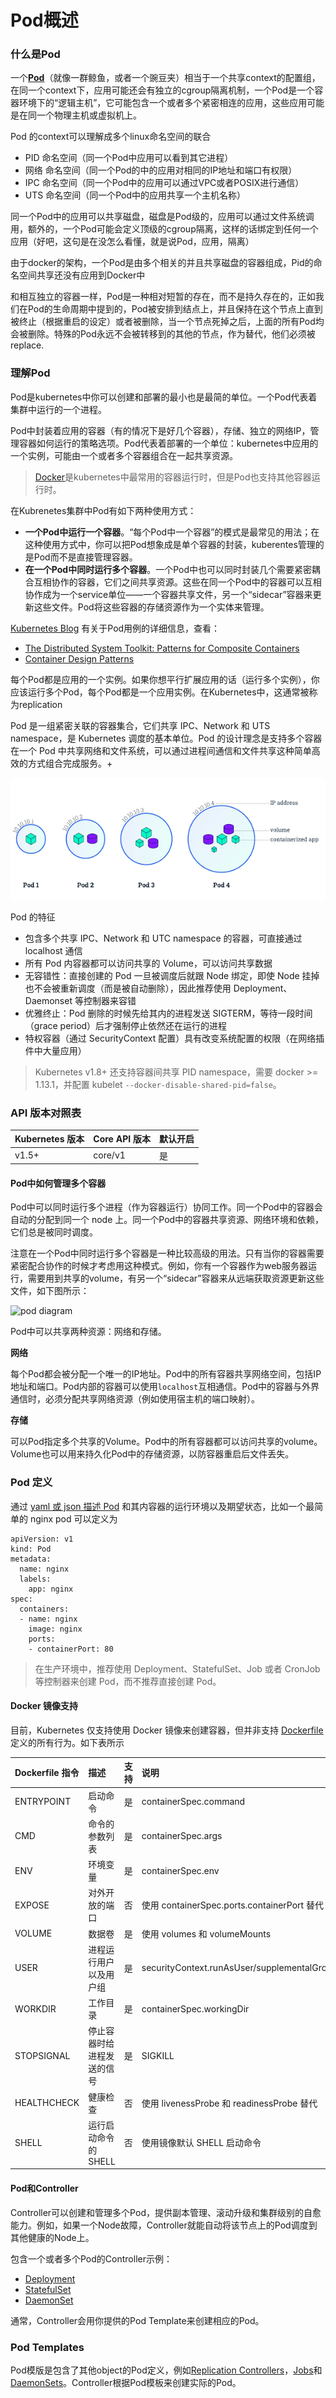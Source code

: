 # Pod概述

### **什么是Pod**

一个[**Pod**](https://www.kubernetes.org.cn/tags/pod)（就像一群鲸鱼，或者一个豌豆夹）相当于一个共享context的配置组，在同一个context下，应用可能还会有独立的cgroup隔离机制，一个Pod是一个容器环境下的“逻辑主机”，它可能包含一个或者多个紧密相连的应用，这些应用可能是在同一个物理主机或虚拟机上。

Pod 的context可以理解成多个linux命名空间的联合

* PID 命名空间（同一个Pod中应用可以看到其它进程）
* 网络 命名空间（同一个Pod的中的应用对相同的IP地址和端口有权限）
* IPC 命名空间（同一个Pod中的应用可以通过VPC或者POSIX进行通信）
* UTS 命名空间（同一个Pod中的应用共享一个主机名称）

同一个Pod中的应用可以共享磁盘，磁盘是Pod级的，应用可以通过文件系统调用，额外的，一个Pod可能会定义顶级的cgroup隔离，这样的话绑定到任何一个应用（好吧，这句是在没怎么看懂，就是说Pod，应用，隔离）

由于docker的架构，一个Pod是由多个相关的并且共享磁盘的容器组成，Pid的命名空间共享还没有应用到Docker中

和相互独立的容器一样，Pod是一种相对短暂的存在，而不是持久存在的，正如我们在Pod的生命周期中提到的，Pod被安排到结点上，并且保持在这个节点上直到被终止（根据重启的设定）或者被删除，当一个节点死掉之后，上面的所有Pod均会被删除。特殊的Pod永远不会被转移到的其他的节点，作为替代，他们必须被replace.

### 理解Pod <a id="&#x7406;&#x89E3;pod"></a>

Pod是kubernetes中你可以创建和部署的最小也是最简的单位。一个Pod代表着集群中运行的一个进程。

Pod中封装着应用的容器（有的情况下是好几个容器），存储、独立的网络IP，管理容器如何运行的策略选项。Pod代表着部署的一个单位：kubernetes中应用的一个实例，可能由一个或者多个容器组合在一起共享资源。

> [Docker](https://www.docker.com/)是kubernetes中最常用的容器运行时，但是Pod也支持其他容器运行时。

在Kubrenetes集群中Pod有如下两种使用方式：

* **一个Pod中运行一个容器**。“每个Pod中一个容器”的模式是最常见的用法；在这种使用方式中，你可以把Pod想象成是单个容器的封装，kuberentes管理的是Pod而不是直接管理容器。
* **在一个Pod中同时运行多个容器**。一个Pod中也可以同时封装几个需要紧密耦合互相协作的容器，它们之间共享资源。这些在同一个Pod中的容器可以互相协作成为一个service单位——一个容器共享文件，另一个“sidecar”容器来更新这些文件。Pod将这些容器的存储资源作为一个实体来管理。

[Kubernetes Blog](http://blog.kubernetes.io/) 有关于Pod用例的详细信息，查看：

* [The Distributed System Toolkit: Patterns for Composite Containers](http://blog.kubernetes.io/2015/06/the-distributed-system-toolkit-patterns.html)
* [Container Design Patterns](http://blog.kubernetes.io/2016/06/container-design-patterns.html)

每个Pod都是应用的一个实例。如果你想平行扩展应用的话（运行多个实例），你应该运行多个Pod，每个Pod都是一个应用实例。在Kubernetes中，这通常被称为replication



Pod 是一组紧密关联的容器集合，它们共享 IPC、Network 和 UTS namespace，是 Kubernetes 调度的基本单位。Pod 的设计理念是支持多个容器在一个 Pod 中共享网络和文件系统，可以通过进程间通信和文件共享这种简单高效的方式组合完成服务。+

![](../../../.gitbook/assets/image%20%2881%29.png)

Pod 的特征

* 包含多个共享 IPC、Network 和 UTC namespace 的容器，可直接通过 localhost 通信
* 所有 Pod 内容器都可以访问共享的 Volume，可以访问共享数据
* 无容错性：直接创建的 Pod 一旦被调度后就跟 Node 绑定，即使 Node 挂掉也不会被重新调度（而是被自动删除），因此推荐使用 Deployment、Daemonset 等控制器来容错
* 优雅终止：Pod 删除的时候先给其内的进程发送 SIGTERM，等待一段时间（grace period）后才强制停止依然还在运行的进程
* 特权容器（通过 SecurityContext 配置）具有改变系统配置的权限（在网络插件中大量应用）

> Kubernetes v1.8+ 还支持容器间共享 PID namespace，需要 docker &gt;= 1.13.1，并配置 kubelet `--docker-disable-shared-pid=false`。

### API 版本对照表 <a id="api-&#x7248;&#x672C;&#x5BF9;&#x7167;&#x8868;"></a>

| Kubernetes 版本 | Core API 版本 | 默认开启 |
| :--- | :--- | :--- |
| v1.5+ | core/v1 | 是 |

#### Pod中如何管理多个容器 <a id="pod&#x4E2D;&#x5982;&#x4F55;&#x7BA1;&#x7406;&#x591A;&#x4E2A;&#x5BB9;&#x5668;"></a>

Pod中可以同时运行多个进程（作为容器运行）协同工作。同一个Pod中的容器会自动的分配到同一个 node 上。同一个Pod中的容器共享资源、网络环境和依赖，它们总是被同时调度。

注意在一个Pod中同时运行多个容器是一种比较高级的用法。只有当你的容器需要紧密配合协作的时候才考虑用这种模式。例如，你有一个容器作为web服务器运行，需要用到共享的volume，有另一个“sidecar”容器来从远端获取资源更新这些文件，如下图所示：

![pod diagram](https://jimmysong.io/kubernetes-handbook/images/pod-overview.png)

Pod中可以共享两种资源：网络和存储。

**网络**

每个Pod都会被分配一个唯一的IP地址。Pod中的所有容器共享网络空间，包括IP地址和端口。Pod内部的容器可以使用`localhost`互相通信。Pod中的容器与外界通信时，必须分配共享网络资源（例如使用宿主机的端口映射）。

**存储**

可以Pod指定多个共享的Volume。Pod中的所有容器都可以访问共享的volume。Volume也可以用来持久化Pod中的存储资源，以防容器重启后文件丢失。

### Pod 定义 <a id="pod-&#x5B9A;&#x4E49;"></a>

通过 [yaml 或 json 描述 Pod](https://kubernetes.io/docs/reference/generated/kubernetes-api/v1.9/#pod-v1-core) 和其内容器的运行环境以及期望状态，比如一个最简单的 nginx pod 可以定义为

```text
apiVersion: v1
kind: Pod
metadata:
  name: nginx
  labels:
    app: nginx
spec:
  containers:
  - name: nginx
    image: nginx
    ports:
    - containerPort: 80
```

> 在生产环境中，推荐使用 Deployment、StatefulSet、Job 或者 CronJob 等控制器来创建 Pod，而不推荐直接创建 Pod。

#### Docker 镜像支持 <a id="docker-&#x955C;&#x50CF;&#x652F;&#x6301;"></a>

目前，Kubernetes 仅支持使用 Docker 镜像来创建容器，但并非支持 [Dockerfile](https://docs.docker.com/engine/reference/builder/) 定义的所有行为。如下表所示

| Dockerfile 指令 | 描述 | 支持 | 说明 |
| :--- | :--- | :--- | :--- |
| ENTRYPOINT | 启动命令 | 是 | containerSpec.command |
| CMD | 命令的参数列表 | 是 | containerSpec.args |
| ENV | 环境变量 | 是 | containerSpec.env |
| EXPOSE | 对外开放的端口 | 否 | 使用 containerSpec.ports.containerPort 替代 |
| VOLUME | 数据卷 | 是 | 使用 volumes 和 volumeMounts |
| USER | 进程运行用户以及用户组 | 是 | securityContext.runAsUser/supplementalGroups |
| WORKDIR | 工作目录 | 是 | containerSpec.workingDir |
| STOPSIGNAL | 停止容器时给进程发送的信号 | 是 | SIGKILL |
| HEALTHCHECK | 健康检查 | 否 | 使用 livenessProbe 和 readinessProbe 替代 |
| SHELL | 运行启动命令的 SHELL | 否 | 使用镜像默认 SHELL 启动命令 |

#### Pod和Controller <a id="pod&#x548C;controller"></a>

Controller可以创建和管理多个Pod，提供副本管理、滚动升级和集群级别的自愈能力。例如，如果一个Node故障，Controller就能自动将该节点上的Pod调度到其他健康的Node上。

包含一个或者多个Pod的Controller示例：

* [Deployment](https://jimmysong.io/kubernetes-handbook/concepts/deployment.html)
* [StatefulSet](https://jimmysong.io/kubernetes-handbook/concepts/statefulset.html)
* [DaemonSet](https://jimmysong.io/kubernetes-handbook/concepts/daemonset.html)

通常，Controller会用你提供的Pod Template来创建相应的Pod。

### Pod Templates <a id="pod-templates"></a>

Pod模版是包含了其他object的Pod定义，例如[Replication Controllers](https://jimmysong.io/kubernetes-handbook/concepts/replicaset.html)，[Jobs](https://jimmysong.io/kubernetes-handbook/concepts/job.html)和 [DaemonSets](https://jimmysong.io/kubernetes-handbook/concepts/daemonset.html)。Controller根据Pod模板来创建实际的Pod。





